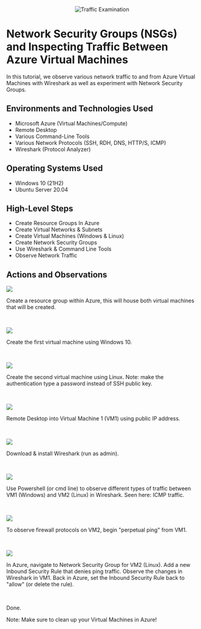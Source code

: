 <p align="center">
<img src="https://i.imgur.com/Ua7udoS.png" alt="Traffic Examination"/>
</p>

<h1>Network Security Groups (NSGs) and Inspecting Traffic Between Azure Virtual Machines</h1>
In this tutorial, we observe various network traffic to and from Azure Virtual Machines with Wireshark as well as experiment with Network Security Groups. <br />

<h2>Environments and Technologies Used</h2>

- Microsoft Azure (Virtual Machines/Compute)
- Remote Desktop
- Various Command-Line Tools
- Various Network Protocols (SSH, RDH, DNS, HTTP/S, ICMP)
- Wireshark (Protocol Analyzer)

<h2>Operating Systems Used </h2>

- Windows 10 (21H2)
- Ubuntu Server 20.04

<h2>High-Level Steps</h2>

- Create Resource Groups In Azure
- Create Virtual Networks & Subnets
- Create Virtual Machines (Windows & Linux)
- Create Network Security Groups
- Use Wireshark & Command Line Tools
- Observe Network Traffic

<h2>Actions and Observations</h2>

<p>
<img src="https://github.com/zjmassie/azure-network-protocols/assets/139398375/04954ad3-e04e-43f3-8bea-29b6b9c35ded)"/>
</p>
<p>
Create a resource group within Azure, this will house both virtual machines that will be created.
</p>
<br />

<p>
<img src="https://github.com/zjmassie/azure-network-protocols/assets/139398375/30071c88-3f0d-4bed-957f-0cdf32319d4f)"/>
</p>
<p>
Create the first virtual machine using Windows 10.
</p>
<br />

<p>
<img src="https://github.com/zjmassie/azure-network-protocols/assets/139398375/d46e9a4d-e77c-4734-a08e-21113829bce6)"/>
</p>
<p>
Create the second virtual machine using Linux. Note: make the authentication type a password instead of SSH public key.
</p>
<br />

<p>
<img src="https://github.com/zjmassie/azure-network-protocols/assets/139398375/df169d44-3409-4256-b1b3-21b44fdd4277)"/>
</p>
<p>
Remote Desktop into Virtual Machine 1 (VM1) using public IP address.
</p>
<br />

<p>
<img src="https://github.com/zjmassie/azure-network-protocols/assets/139398375/981e5181-aaa3-488b-9b22-b9648f69541d)"/>
</p>
<p>
Download & install Wireshark (run as admin).
</p>
<br />

<p>
<img src="https://github.com/zjmassie/azure-network-protocols/assets/139398375/129d9356-33a3-4184-b3b4-1d1095bfaede)"/>
</p>
<p>
Use Powershell (or cmd line) to observe different types of traffic between VM1 (Windows) and VM2 (Linux) in Wireshark. Seen here: ICMP traffic. 
</p>
<br />

<p>
<img src="https://github.com/zjmassie/azure-network-protocols/assets/139398375/b1799bee-9b4c-4193-8b0c-3f26ff573f3b)"/>
</p>
<p>
To observe firewall protocols on VM2, begin "perpetual ping" from VM1.
</p>
<br />

<p>
<img src="https://github.com/zjmassie/azure-network-protocols/assets/139398375/64949edf-8393-4b47-a4d2-3c6741d7b7b5)"/>
</p>
<p>
In Azure, navigate to Network Security Group for VM2 (Linux). Add a new Inbound Security Rule that denies ping traffic. Observe the changes in Wireshark in VM1. Back in Azure, set the Inbound Security Rule back to "allow" (or delete the rule).
</p>
<br />

<p>
Done.
</p>
<p>
Note: Make sure to clean up your Virtual Machines in Azure!
</p>
